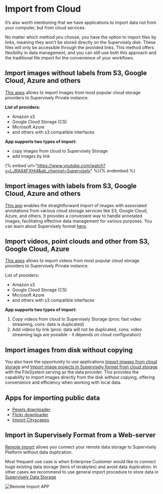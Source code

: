 # Import from Cloud

It’s also worth mentioning that we have applications to import data not from your computer, but from cloud services.

No matter which method you choose, you have the option to import files by links, meaning they won't be stored directly on the Supervisely disk. These files will only be accessible through the provided links. This method offers flexibility in data management, and you can still use both this approach and the traditional file import for the convenience of your workflows.

## Import images without labels from S3, Google Cloud, Azure and others

[This apps](https://ecosystem.supervisely.com/apps/import-images-from-cloud-storage) allows to import images from most popular cloud storage providers to Supervisely Private instance.

**List of providers:**

- Amazon s3
- Google Cloud Storage (CS)
- Microsoft Azure
- and others with s3 compatible interfaces

**App supports two types of import:**

- copy images from cloud to Supervisely Storage
- add images by link

{% embed url="https://www.youtube.com/watch?v=LJRA84FXHl4&ab_channel=Supervisely" %}{% endembed %}

## Import images **with** labels from S3, Google Cloud, Azure and others

[This app](https://ecosystem.supervisely.com/apps/import-images-in-sly-format-from-cloud-storage) enables the straightforward import of images with associated annotations from various cloud storage services like S3, Google Cloud, Azure, and others. It provides a convenient way to handle annotated images, facilitating effective data management for various purposes. You can learn about Supervisely format [here](../../Annotation-JSON-format/01_Project_Structure_new.md).

## Import videos, point clouds and other from S3, Google Cloud, Azure

[This apps](https://ecosystem.supervisely.com/apps/import-videos-from-cloud-storage) allows to import videos from most popular cloud storage providers to Supervisely Private instance.

List of providers:  

- Amazon s3
- Google Cloud Storage (CS)
- Microsoft Azure
- and others with s3 compatible interfaces

**App supports two types of import:**

1. Copy videos from cloud to Supervisely Storage (pros: fast video streaming, cons: data is duplicated)
2. Add videos by link (pros: data will not be duplicated, cons: video streaming lags are possible - it depends on cloud configuration)

## Import images from disk without copying

You also have the opportunity to use applications [Import images from cloud storage](https://ecosystem.supervisely.com/apps/import-images-from-cloud-storage) and [Import image projects in Supervisely format from cloud storage](https://ecosystem.supervisely.com/apps/import-images-in-sly-format-from-cloud-storage) with the FileSystem serving as the data provider. This provides the capability to import images directly from the disk without copying, offering convenience and efficiency when working with local data.

## Apps for importing public data

- [Pexels downloader](https://ecosystem.supervisely.com/apps/pexels-downloader)
- [Flickr downloader](https://ecosystem.supervisely.com/apps/flickr-downloader)
- [Import Cityscapes](https://ecosystem.supervisely.com/apps/import-cityscapes)

## **Import in Supervisely Format from a Web-server**

[Remote import](https://ecosystem.supervisely.com/apps/remote-import) allows you connect your remote data storage to Supervisely Platform without data duplication.

Most frequent use case is when Enterprise Customer would like to connect huge existing data storage (tens of terabytes) and avoid data duplication. In other cases we recommend to use general import procedure to store data in [Supervisely Data Storage](.../../storage/README.md)

![Remote Import APP](remote-import.png)
